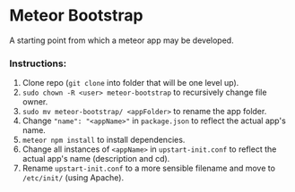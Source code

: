 # Meteor Bootstrap
A starting point from which a meteor app may be developed.

### Instructions:
1. Clone repo (`git clone` into folder that will be one level up).
2. `sudo chown -R <user> meteor-bootstrap` to recursively change file owner.
3. `sudo mv meteor-bootstrap/ <appFolder>` to rename the app folder.
4. Change `"name": "<appName>"` in `package.json` to reflect the actual app's name.
5. `meteor npm install` to install dependencies.
6. Change all instances of `<appName>` in `upstart-init.conf` to reflect the actual app's name (description and cd).
7. Rename `upstart-init.conf` to a more sensible filename and move to `/etc/init/` (using Apache).
